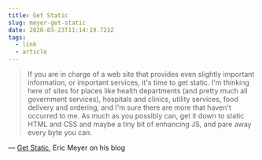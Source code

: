```yaml
---
title: Get Static
slug: meyer-get-static
date: 2020-03-23T11:14:19.723Z
tags:
  - link
  - article
---
```


> If you are in charge of a web site that provides even slightly important information, or important services, it's time to get static.  I'm thinking here of sites for places like health departments (and pretty much all government services), hospitals and clinics, utility services, food delivery and ordering, and I'm sure there are more that haven't occurred to me.  As much as you possibly can, get it down to static HTML and CSS and maybe a tiny bit of enhancing JS, and pare away every byte you can.

&mdash; [Get Static](https://meyerweb.com/eric/thoughts/2020/03/22/get-static/), Eric Meyer on his blog